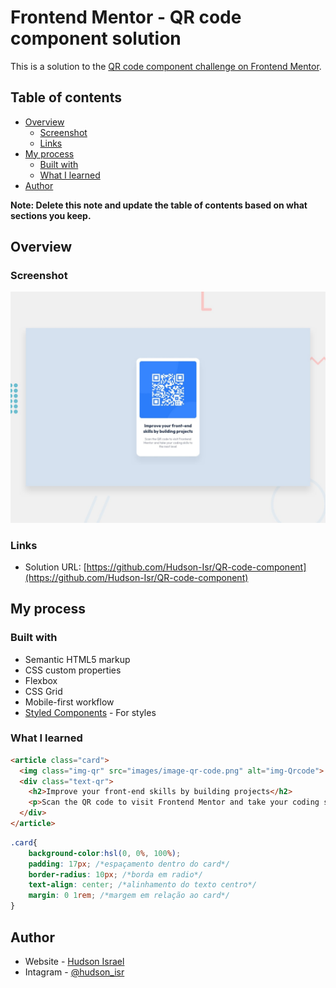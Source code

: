 # Frontend Mentor - QR code component solution

This is a solution to the [QR code component challenge on Frontend Mentor](https://www.frontendmentor.io/challenges/qr-code-component-iux_sIO_H). 

## Table of contents

- [Overview](#overview)
  - [Screenshot](#screenshot)
  - [Links](#links)
- [My process](#my-process)
  - [Built with](#built-with)
  - [What I learned](#what-i-learned)
- [Author](#author)

**Note: Delete this note and update the table of contents based on what sections you keep.**

## Overview

### Screenshot

![Design preview for the QR code component coding challenge](./design/desktop-preview.jpg)

### Links

- Solution URL: [https://github.com/Hudson-Isr/QR-code-component](https://github.com/Hudson-Isr/QR-code-component)

## My process

### Built with

- Semantic HTML5 markup
- CSS custom properties
- Flexbox
- CSS Grid
- Mobile-first workflow
- [Styled Components](https://styled-components.com/) - For styles

### What I learned

```html
<article class="card">
  <img class="img-qr" src="images/image-qr-code.png" alt="img-Qrcode">
  <div class="text-qr">
    <h2>Improve your front-end skills by building projects</h2>
    <p>Scan the QR code to visit Frontend Mentor and take your coding skills to the next level</p>
  </div>
</article>
```
```css
.card{
    background-color:hsl(0, 0%, 100%);
    padding: 17px; /*espaçamento dentro do card*/
    border-radius: 10px; /*borda em radio*/
    text-align: center; /*alinhamento do texto centro*/
    margin: 0 1rem; /*margem em relação ao card*/
}
```
## Author

- Website - [Hudson Israel](https://github.com/Hudson-Isr)
- Intagram - [@hudson_isr](https://www.instagram.com/hudson_isr/)